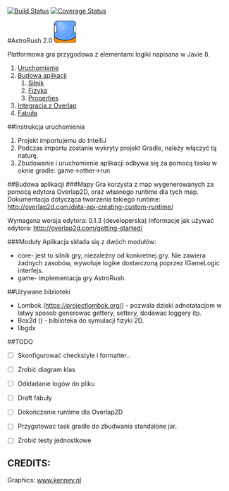 [![Build Status](https://travis-ci.org/travis-ci/travis-web.svg?branch=master)](https://travis-ci.org/travis-ci/travis-web)
[![Coverage Status](https://coveralls.io/repos/github/klolo/AstroRush/badge.svg?branch=master)](https://coveralls.io/github/klolo/AstroRush?branch=master)


#AstroRush 2.0
![ikona](https://raw.githubusercontent.com/klolo/AstroRush/master/core/src/main/resources/assets/ico.png "")

Platformowa gra przygodowa z elementami logiki napisana w Javie 8.


1. [Uruchomienie](#run)
2. [Budowa aplikacji](#paragraph1)
    1. [Silnik](#subparagraph1)
    2. [Fizyka](#subparagraph1)
    3. [Properties](#subparagraph1)
3. [Integracja z Overlap](#paragraph2)
4. [Fabuła](#paragraph2)

##Instrukcja uruchomienia <a name="run">
1. Projekt importujemu do IntelliJ
2. Podczas importu zostanie wykryty projekt Gradle, należy włączyć tą naturę.
3. Zbudowanie i uruchomienie aplikacji odbywa się za pomocą tasku w oknie gradle: game->other->run


##Budowa aplikacji
###Mapy
Gra korzysta z map wygenerowanych za pomocą edytora Overlap2D,
oraz własnego runtime dla tych map. Dokumentacja dotycząca tworzenia takiego
runtime: http://overlap2d.com/data-api-creating-custom-runtime/

Wymagana wersja edytora: 0.1.3 (developerska)
Informacje jak używać edytora: http://overlap2d.com/getting-started/

###Moduły
Aplikacja składa się z dwóch modułów:
- core- jest to silnik gry, niezależny od konkretnej gry. Nie zawiera żadnych
zasobów, wywołuje logike dostarczoną poprzez IGameLogic interfejs.
- game- implementacja gry AstroRush.

##Używane biblioteki
- Lombok (https://projectlombok.org/) - pozwala dzieki adnotatacjom w latwy sposob generowac gettery, settery, dodawac loggery itp.
- Box2d () - biblioteka do symulacji fizyki 2D.
- libgdx


##TODO
- [ ] Skonfigurować checkstyle i formatter..
- [ ] Zrobić diagram klas
- [ ] Odkładanie logów do pliku
- [ ] Draft fabuły
- [ ] Dokończenie runtime dla Overlap2D
- [ ] Przygotowac task gradle do zbudwania standalone jar.
- [ ] Zrobić testy jednostkowe


## CREDITS:
Graphics: www.kenney.nl